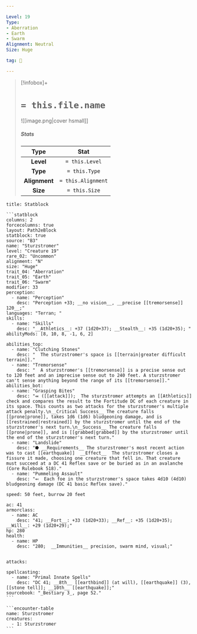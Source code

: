 ```yaml
---

Level: 19
Type:
- Aberration
- Earth
- Swarm
Alignment: Neutral
Size: Huge

tag: 👹

---
```


> [!infobox]+
> #  `= this.file.name`
> ![[image.png|cover hsmall]]
> ##### Stats
> Type | Stat |
> :---:|:---:|
> **Level** | `= this.Level` |
> **Type** | `= this.Type` |
> **Alignment** | `= this.Alignment` |
> **Size** | `= this.Size` |



````ad-info
title: Statblock

```statblock
columns: 2
forcecolumns: true
layout: Path2eBlock
statblock: true
source: "B3"
name: "Sturzstromer"
level: "Creature 19"
rare_02: "Uncommon"
alignment: "N"
size: "Huge"
trait_04: "Aberration"
trait_05: "Earth"
trait_06: "Swarm"
modifier: 33
perception:
  - name: "Perception"
    desc: "Perception +33; __no vision__, __precise [[tremorsense]] 120__;"
languages: "Terran; "
skills:
  - name: "Skills"
    desc: "__Athletics__: +37 (1d20+37); __Stealth__: +35 (1d20+35); "
abilityMods: [8, 10, 8, -1, 6, 2]

abilities_top:
  - name: "Clutching Stones"
    desc: "  The sturzstromer's space is [[terrain|greater difficult terrain]]."
  - name: "Tremorsense"
    desc: "  A sturzstromer's [[tremorsense]] is a precise sense out to 120 feet and an imprecise sense out to 240 feet. A sturzstromer can't sense anything beyond the range of its [[tremorsense]]."
abilities_bot:
  - name: "Grasping Bites"
    desc: "⬺ ([[attack]]);  The sturzstromer attempts an [[Athletics]] check and compares the result to the Fortitude DC of each creature in its space. This counts as two attacks for the sturzstromer's multiple attack penalty.\n__Critical Success__ The creature falls [[prone|prone]], takes 1d6 (1d6) bludgeoning damage, and is [[restrained|restrained]] by the sturzstromer until the end of the sturzstromer's next turn.\n__Success__ The creature falls [[prone|prone]], and is [[grabbed|grabbed]] by the sturzstromer until the end of the sturzstromer's next turn."
  - name: "Landslide"
    desc: "⭓ __Requirements__ The sturzstromer's most recent action was to cast [[earthquake]]  __Effect__  The sturzstromer closes a fissure it made, choosing one creature that fell in. That creature must succeed at a DC 41 Reflex save or be buried as in an avalanche (Core Rulebook 518)."
  - name: "Pummeling Assault"
    desc: "⬻  Each foe in the sturzstromer's space takes 4d10 (4d10) bludgeoning damage (DC 41 basic Reflex save)."

speed: 50 feet, burrow 20 feet

ac: 41
armorclass:
  - name: AC
    desc: "41; __Fort__: +33 (1d20+33); __Ref__: +35 (1d20+35); __Will__: +29 (1d20+29);"
hp: 280
health:
  - name: HP
    desc: "280;  __Immunities__ precision, swarm mind, visual;"


attacks:

spellcasting:
  - name: "Primal Innate Spells"
    desc: "DC 41; __8th__ [[earthbind]] (at will), [[earthquake]] (3), [[stone tell]]; __10th__ [[earthquake]];"
sourcebook: "_Bestiary 3_, page 52."
```

```encounter-table
name: Sturzstromer
creatures:
  - 1: Sturzstromer
```

````


